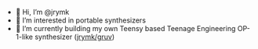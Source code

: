 - 👋 Hi, I’m @jrymk
- 👀 I’m interested in portable synthesizers
- 🌱 I’m currently building my own Teensy based Teenage Engineering OP-1-like synthesizer ([jrymk/gruv](https://github.com/jrymk/gruv))
